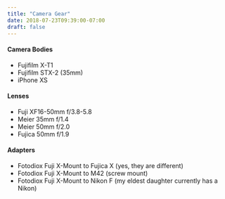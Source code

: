 ```yaml
---
title: "Camera Gear"
date: 2018-07-23T09:39:00-07:00
draft: false
---
```


#### Camera Bodies

- Fujifilm X-T1
- Fujifilm STX-2 (35mm)
- iPhone XS

#### Lenses

- Fuji XF16-50mm f/3.8-5.8
- Meier 35mm f/1.4
- Meier 50mm f/2.0
- Fujica 50mm f/1.9

#### Adapters

- Fotodiox Fuji X-Mount to Fujica X (yes, they are different)
- Fotodiox Fuji X-Mount to M42 (screw mount)
- Fotodiox Fuji X-Mount to Nikon F (my eldest daughter currently has a Nikon)
